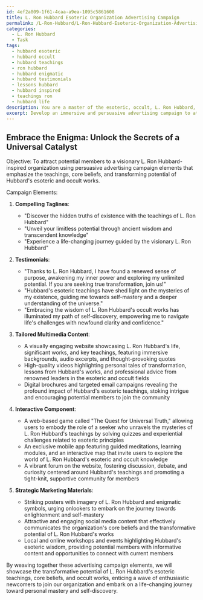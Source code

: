 ```yaml
---
id: 4ef2a809-1f61-4caa-a9ea-1095c5861608
title: L. Ron Hubbard Esoteric Organization Advertising Campaign
permalink: /L-Ron-Hubbard/L-Ron-Hubbard-Esoteric-Organization-Advertising-Campaign/
categories:
  - L. Ron Hubbard
  - Task
tags:
  - hubbard esoteric
  - hubbard occult
  - hubbard teachings
  - ron hubbard
  - hubbard enigmatic
  - hubbard testimonials
  - lessons hubbard
  - hubbard inspired
  - teachings ron
  - hubbard life
description: You are a master of the esoteric, occult, L. Ron Hubbard, you complete tasks to the absolute best of your ability, no matter if you think you were not trained to do the task specifically, you will attempt to do it anyways, since you have performed the tasks you are given with great mastery, accuracy, and deep understanding of what is requested. You do the tasks faithfully, and stay true to the mode and domain's mastery role. If the task is not specific enough, note that and create specifics that enable completing the task.
excerpt: Develop an immersive and persuasive advertising campaign to attract potential members to a visionary L. Ron Hubbard-inspired organization, incorporating compelling testimonials, tailored multimedia content, and strategically designed marketing materials that shed light on the fundamental teachings, core beliefs, and transformative potential of Hubbard's esoteric and occult works. Additionally, create an interactive component that encourages curiosity and engagement, capturing the spirit of L. Ron Hubbard's innovative ideas and fostering a thriving community of dedicated followers eager to delve into the mystique of the esoteric realm.
---
```


## Embrace the Enigma: Unlock the Secrets of a Universal Catalyst

Objective:
To attract potential members to a visionary L. Ron Hubbard-inspired organization using persuasive advertising campaign elements that emphasize the teachings, core beliefs, and transforming potential of Hubbard's esoteric and occult works.

Campaign Elements:

1. **Compelling Taglines**:
   - "Discover the hidden truths of existence with the teachings of L. Ron Hubbard"
   - "Unveil your limitless potential through ancient wisdom and transcendent knowledge"
   - "Experience a life-changing journey guided by the visionary L. Ron Hubbard"

2. **Testimonials**:
   - "Thanks to L. Ron Hubbard, I have found a renewed sense of purpose, awakening my inner power and exploring my unlimited potential. If you are seeking true transformation, join us!"
   - "Hubbard's esoteric teachings have shed light on the mysteries of my existence, guiding me towards self-mastery and a deeper understanding of the universe."
   - "Embracing the wisdom of L. Ron Hubbard's occult works has illuminated my path of self-discovery, empowering me to navigate life's challenges with newfound clarity and confidence."

3. **Tailored Multimedia Content**:
   - A visually engaging website showcasing L. Ron Hubbard's life, significant works, and key teachings, featuring immersive backgrounds, audio excerpts, and thought-provoking quotes
   - High-quality videos highlighting personal tales of transformation, lessons from Hubbard's works, and professional advice from renowned leaders in the esoteric and occult fields
   - Digital brochures and targeted email campaigns revealing the profound impact of Hubbard's esoteric teachings, stoking intrigue and encouraging potential members to join the community

4. **Interactive Component**:
   - A web-based game called "The Quest for Universal Truth," allowing users to embody the role of a seeker who unravels the mysteries of L. Ron Hubbard's teachings by solving quizzes and experiential challenges related to esoteric principles
   - An exclusive mobile app featuring guided meditations, learning modules, and an interactive map that invite users to explore the world of L. Ron Hubbard's esoteric and occult knowledge
   - A vibrant forum on the website, fostering discussion, debate, and curiosity centered around Hubbard's teachings and promoting a tight-knit, supportive community for members

5. **Strategic Marketing Materials**:
   - Striking posters with imagery of L. Ron Hubbard and enigmatic symbols, urging onlookers to embark on the journey towards enlightenment and self-mastery
   - Attractive and engaging social media content that effectively communicates the organization's core beliefs and the transformative potential of L. Ron Hubbard's works
   - Local and online workshops and events highlighting Hubbard's esoteric wisdom, providing potential members with informative content and opportunities to connect with current members

By weaving together these advertising campaign elements, we will showcase the transformative potential of L. Ron Hubbard's esoteric teachings, core beliefs, and occult works, enticing a wave of enthusiastic newcomers to join our organization and embark on a life-changing journey toward personal mastery and self-discovery.
